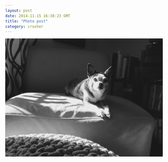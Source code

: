 ```yaml
---
layout: post
date: 2014-11-15 16:38:23 GMT
title: "Photo post"
category: crusher
---
```

![travisj](/images/6f84bd9d8a69471c3dd91699031424387a764a39dc55f6392802176b38cf4fee.jpg)

